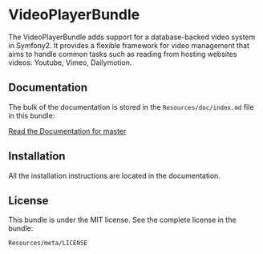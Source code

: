 VideoPlayerBundle
=================

The VideoPlayerBundle adds support for a database-backed video system in Symfony2.
It provides a flexible framework for video management that aims to handle
common tasks such as reading from hosting websites videos: Youtube, Vimeo, Dailymotion.

Documentation
-------------

The bulk of the documentation is stored in the `Resources/doc/index.md`
file in this bundle:

[Read the Documentation for master](https://github.com/Lifeinthecloud/VideoPlayerBundle/blob/master/Resources/doc/index.md)


Installation
------------

All the installation instructions are located in the documentation.

License
-------

This bundle is under the MIT license. See the complete license in the bundle:

    Resources/meta/LICENSE